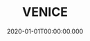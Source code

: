 ---
date: 2020-01-01T00:00:00.000
category: theatre
title: VENICE
role: ACTOR
company: GUILD
director: HYTNER
published: true
---